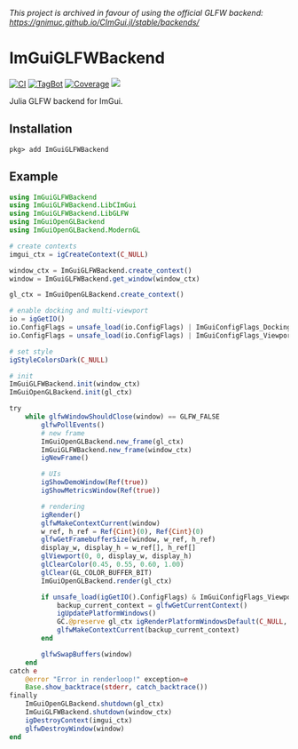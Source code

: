 *This project is archived in favour of using the official GLFW backend: https://gnimuc.github.io/CImGui.jl/stable/backends/*

# ImGuiGLFWBackend

[![CI](https://github.com/JuliaImGui/ImGuiGLFWBackend.jl/actions/workflows/ci.yml/badge.svg)](https://github.com/JuliaImGui/ImGuiGLFWBackend.jl/actions/workflows/ci.yml)
[![TagBot](https://github.com/JuliaImGui/ImGuiGLFWBackend.jl/actions/workflows/TagBot.yml/badge.svg)](https://github.com/JuliaImGui/ImGuiGLFWBackend.jl/actions/workflows/TagBot.yml)
[![Coverage](https://codecov.io/gh/JuliaImGui/ImGuiGLFWBackend.jl/branch/master/graph/badge.svg)](https://codecov.io/gh/JuliaImGui/ImGuiGLFWBackend.jl)
[![](https://img.shields.io/badge/design%20principle-KISS-orange)](https://en.wikipedia.org/wiki/KISS_principle)

Julia GLFW backend for ImGui.

## Installation
```
pkg> add ImGuiGLFWBackend
```

## Example

```julia
using ImGuiGLFWBackend
using ImGuiGLFWBackend.LibCImGui
using ImGuiGLFWBackend.LibGLFW
using ImGuiOpenGLBackend
using ImGuiOpenGLBackend.ModernGL

# create contexts
imgui_ctx = igCreateContext(C_NULL)

window_ctx = ImGuiGLFWBackend.create_context()
window = ImGuiGLFWBackend.get_window(window_ctx)

gl_ctx = ImGuiOpenGLBackend.create_context()

# enable docking and multi-viewport
io = igGetIO()
io.ConfigFlags = unsafe_load(io.ConfigFlags) | ImGuiConfigFlags_DockingEnable
io.ConfigFlags = unsafe_load(io.ConfigFlags) | ImGuiConfigFlags_ViewportsEnable

# set style
igStyleColorsDark(C_NULL)

# init
ImGuiGLFWBackend.init(window_ctx)
ImGuiOpenGLBackend.init(gl_ctx)

try
    while glfwWindowShouldClose(window) == GLFW_FALSE
        glfwPollEvents()
        # new frame
        ImGuiOpenGLBackend.new_frame(gl_ctx)
        ImGuiGLFWBackend.new_frame(window_ctx)
        igNewFrame()

        # UIs
        igShowDemoWindow(Ref(true))
        igShowMetricsWindow(Ref(true))

        # rendering
        igRender()
        glfwMakeContextCurrent(window)
        w_ref, h_ref = Ref{Cint}(0), Ref{Cint}(0)
        glfwGetFramebufferSize(window, w_ref, h_ref)
        display_w, display_h = w_ref[], h_ref[]
        glViewport(0, 0, display_w, display_h)
        glClearColor(0.45, 0.55, 0.60, 1.00)
        glClear(GL_COLOR_BUFFER_BIT)
        ImGuiOpenGLBackend.render(gl_ctx)

        if unsafe_load(igGetIO().ConfigFlags) & ImGuiConfigFlags_ViewportsEnable == ImGuiConfigFlags_ViewportsEnable
            backup_current_context = glfwGetCurrentContext()
            igUpdatePlatformWindows()
            GC.@preserve gl_ctx igRenderPlatformWindowsDefault(C_NULL, pointer_from_objref(gl_ctx))
            glfwMakeContextCurrent(backup_current_context)
        end

        glfwSwapBuffers(window)
    end
catch e
    @error "Error in renderloop!" exception=e
    Base.show_backtrace(stderr, catch_backtrace())
finally
    ImGuiOpenGLBackend.shutdown(gl_ctx)
    ImGuiGLFWBackend.shutdown(window_ctx)
    igDestroyContext(imgui_ctx)
    glfwDestroyWindow(window)
end

```
